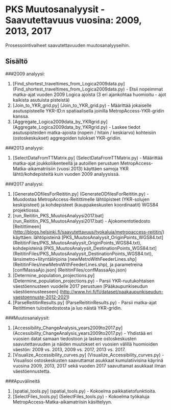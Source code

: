 # PKS Muutosanalyysit - Saavutettavuus vuosina: 2009, 2013, 2017

Prosessointivaiheet saavutettavuuden muutosanalyyseihin.

## Sisältö

###2009 analyysi:

1. [Find_shortest_traveltimes_from_Logica2009data.py] (Find_shortest_traveltimes_from_Logica2009data.py) - Etsii nopeimmat matka-ajat vuoden 2009 Logica ajoista (3 eri ajankohtaa huomioitu - ajot kaikista asutuista pisteistä)
2. [Join_to_YKR_grid.py] (Join_to_YKR_grid.py) - Määrittää jokaiselle asutuspisteelle YKR-ID:n spatiaalisella joinilla MetropAccess-YKR-gridin kanssa.
3. [Aggregate_Logica2009data_by_YKRgrid.py] (Aggregate_Logica2009data_by_YKRgrid.py) - Laskee tiedot asutuspisteiden matka-ajoista (nopein / hitain / keskiarvo) kohteisiin (ostoskeskukset) aggregoiden tulokset YKR-gridiin.

###2013 analyysi:

1. [SelectDataFromTTMatrix.py] (SelectDataFromTTMatrix.py) - Määrittää matka-ajat joukkoliikenteellä ja autoillen perustuen MetropAccess-Matka-aikamatriisiin (vuosi 2013) käyttäen samoja YKR lähtö/kohdepisteitä kuin vuoden 2009 analyysissä.

###2017 analyysi:

1. [GenerateODfilesForReititin.py] (GenerateODfilesForReititin.py) - Muodostaa MetropAccess-Reitittimelle lähtöpisteet (YKR-solujen keskipisteet) ja kohdepisteet (kauppakeskusten koordinaatit) WGS84 projektiossa.
2. [run_Reititin_PKS_MuutosAnalyysi2017.bat] (run_Reititin_PKS_MuutosAnalyysi2017.bat) - Ajokomentotiedosto [Reitittimeen] (http://blogs.helsinki.fi/saavutettavuus/tyokaluja/metropaccess-reititin/) käyttäen: lähtöpisteinä [PKS_MuutosAnalyysit_OriginPoints_WGS84.txt] (ReititinFiles/PKS_MuutosAnalyysit_OriginPoints_WGS84.txt),
kohdepisteinä [PKS_MuutosAnalyysit_DestinationPoints_WGS84.txt] (ReititinFiles/PKS_MuutosAnalyysit_DestinationPoints_WGS84.txt), länsimetro+liityntälinjoina [newMetroWithFeederLines.shp] (ReititinFiles/newMetroWithFeederLines.shp),
ja parametreina [confMassaAjo.json] (ReititinFiles/confMassaAjo.json)
3. [Determine_population_projections.py] (Determine_population_projections.py) - Parsii YKR-ruutukohtaisen väestöennusteen vuodelle 2017 perustuen [Pääkaupunkiseudun väestöennusteeseen] (http://www.hri.fi/fi/dataset/paakaupunkiseudun-vaestoennuste-2012-2021)
4. [ParseReititinResults.py] (ParseReititinResults.py) - Parsii matka-ajat Reitittimen tulostiedostosta ja luo näistä YKR-gridin.

###Muutosanalyysit:

1. [Accessibility_ChangeAnalysis_years2009to2017.py] (Accessibility_ChangeAnalysis_years2009to2017.py) - Yhdistää eri vuosien datat samaan tiedostoon ja laskee ostoskeskusten saavutettavuuden ja näiden muutokset eri vuosien välillä huomioiden väestön: 2009 vs. 2013, 2009 vs. 2017, 2013 vs. 2017.
2. [Visualize_Accessibility_curves.py] (Visualize_Accessibility_curves.py) - Visualisoi ostoskeskusten saavuttamat asukkaat kumulatiivisina käyrinä vuosina 2009, 2013, 2017 sekä vuoden 2017 saavuttamat asukkaat ilman väestöennustetta.

###Apuvälineitä
1. [spatial_tools.py] (spatial_tools.py) - Kokoelma paikkatietofunktioita.
2. [SelectFiles_tools.py] (SelectFiles_tools.py) - Kokoelma työkaluja MetropAccess-Matka-aikamatriisin käsittelyyn.




